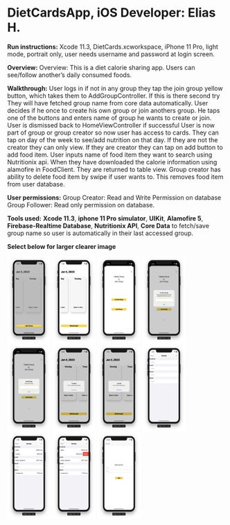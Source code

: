 # DietCardsApp, iOS Developer: Elias H.

**Run instructions:** 
Xcode 11.3, DietCards.xcworkspace, iPhone 11 Pro, light mode, portrait only, user needs username and password at login screen.

**Overview:** 
Overview: This is a diet calorie sharing app. Users can see/follow another’s daily consumed foods.

**Walkthrough:**
User logs in if not in any group they tap the join group yellow button, which takes them to AddGroupController. If this is there second try They will have fetched group name from core data automatically. 
User decides if he once to create his own group or join anothers group. He taps one of the buttons and enters name of group he wants to create or join. User is dismissed back to HomeViewController if successful
User is now part of group or group creator so now user has access to cards. They can tap on day of the week to see/add nutrition on that day.
If they are not the creator they can only view. If they are creator they can tap on add button to add food item. User inputs name of food item they want to search using Nutritionix api. When they have downloaded the calorie information using alamofire in FoodClient. They are returned to table view.
Group creator has ability to delete food item by swipe if user wants to. This removes food item from user database.

**User permissions:**
Group Creator: Read and Write Permission on database
Group Follower: Read only permission on database.

**Tools used:** **Xcode 11.3**, **iphone 11 Pro simulator**, **UIKit**, **Alamofire 5**, **Firebase-Realtime Database**, **Nutritionix API**, **Core Data** to fetch/save group name so user is automatically in their last accessed group.

**Select below for larger clearer image**

<p float="left">
<img src = "Images/Screen%20Shot%202020-01-05%20at%2011.33.33%20AM.png" width="100" height="200">
<img src = "Images/Screen%20Shot%202020-01-05%20at%2011.48.49%20AM.png" width="100" height="200">
<img src = "Images/Screen%20Shot%202020-01-05%20at%2011.48.01%20AM.png" width="100" height="200">
<img src = "Images/Screen%20Shot%202020-01-05%20at%206.34.31%20PM.png" width="100" height="200">
<img src = "Images/Screen%20Shot%202020-01-05%20at%2011.44.07%20PM.png" width="100" height="200">
<img src = "Images/Screen%20Shot%202020-01-06%20at%2012.58.16%20AM.png" width="100" height="200">
<img src = "Images/Screen%20Shot%202020-01-05%20at%2011.52.19%20AM.png" width="100" height="200">
<img src = "Images/Screen%20Shot%202020-01-05%20at%206.34.48%20PM.png" width="100" height="200">
<img src = "Images/Screen%20Shot%202020-01-05%20at%206.35.35%20PM.png" width="100" height="200">
<img src = "Images/Screen%20Shot%202020-01-05%20at%206.35.40%20PM.png" width="100" height="200">
<img src = "Images/Screen%20Shot%202020-01-06%20at%2012.58.26%20AM.png" width="100" height="200">

</p>
